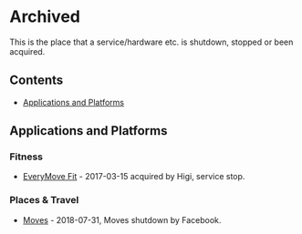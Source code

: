 # Archived

This is the place that a service/hardware etc. is shutdown, stopped or been acquired.

## Contents

- [Applications and Platforms](#applications-and-platforms)

## Applications and Platforms

### Fitness

- [EveryMove Fit](http://everymovefit.com/) - 2017-03-15 acquired by Higi, service stop.

### Places & Travel

- [Moves](https://www.moves-app.com/) - 2018-07-31, Moves shutdown by Facebook.

